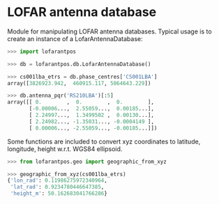 # LOFAR antenna database

Module for manipulating LOFAR antenna databases. Typical usage is to create
an instance of a LofarAntennaDatabase:

```python
>>> import lofarantpos

>>> db = lofarantpos.db.LofarAntennaDatabase()

>>> cs001lba_etrs = db.phase_centres['CS001LBA']
array([3826923.942,  460915.117, 5064643.229])

>>> db.antenna_pqr('RS210LBA')[:5]
array([[ 0.        ,  0.        ,  0.        ],
       [-0.00006...,  2.55059...,  0.00185...],
       [ 2.24997...,  1.3499502 ,  0.00130...],
       [ 2.24982..., -1.35031..., -0.0004149 ],
       [ 0.00006..., -2.55059..., -0.00185...]])
```

Some functions are included to convert xyz coordinates to latitude, longitude,
height w.r.t. WGS84 ellipsoid.

```python
>>> from lofarantpos.geo import geographic_from_xyz

>>> geographic_from_xyz(cs001lba_etrs)
{'lon_rad': 0.11986275972340964,
 'lat_rad': 0.9234780446647385,
 'height_m': 50.162683041766286}
```
